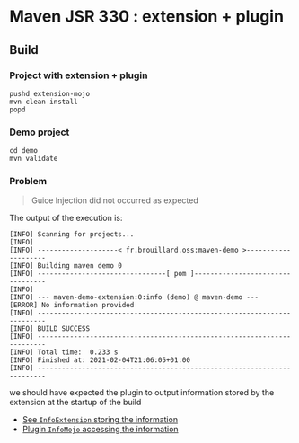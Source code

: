 # Maven JSR 330 : extension + plugin

## Build

### Project with extension + plugin

````
pushd extension-mojo
mvn clean install
popd
````

### Demo project

````
cd demo
mvn validate
````

### Problem

> Guice Injection did not occurred as expected

The output of the execution is:

````
[INFO] Scanning for projects...
[INFO]
[INFO] --------------------< fr.brouillard.oss:maven-demo >--------------------
[INFO] Building maven demo 0
[INFO] --------------------------------[ pom ]---------------------------------
[INFO]
[INFO] --- maven-demo-extension:0:info (demo) @ maven-demo ---
[ERROR] No information provided
[INFO] ------------------------------------------------------------------------
[INFO] BUILD SUCCESS
[INFO] ------------------------------------------------------------------------
[INFO] Total time:  0.233 s
[INFO] Finished at: 2021-02-04T21:06:05+01:00
[INFO] ------------------------------------------------------------------------
````

we should have expected the plugin to output information stored by the extension at the startup of the build

- [See `InfoExtension` storing the information](https://github.com/McFoggy/maven-jsr330-demo/blob/master/extension-mojo/src/main/java/fr/brouillard/oss/maven/InfoExtension.java#L23)
- [Plugin `InfoMojo` accessing the information](https://github.com/McFoggy/maven-jsr330-demo/blob/master/extension-mojo/src/main/java/fr/brouillard/oss/maven/InfoMojo.java#L22)